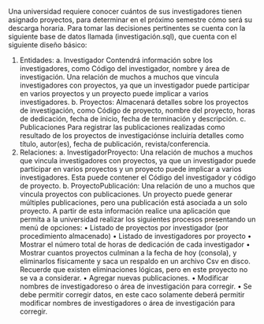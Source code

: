 Una universidad requiere conocer cuántos de sus investigadores tienen asignado
proyectos, para determinar en el próximo semestre cómo será su descarga horaria.
Para tomar las decisiones pertinentes se cuenta con la siguiente base de datos
llamada (investigación.sql), que cuenta con el siguiente diseño básico:
1. Entidades:
   a. Investigador
   Contendrá información sobre los investigadores, como Código del investigador, nombre
   y área de investigación.
   Una relación de muchos a muchos que vincula investigadores con proyectos, ya que un
   investigador puede participar en varios proyectos y un proyecto puede implicar a varios
   investigadores.
   b. Proyectos:
   Almacenará detalles sobre los proyectos de investigación, como Código de proyecto,
   nombre del proyecto, horas de dedicación, fecha de inicio, fecha de terminación y
   descripción.
   c. Publicaciones
   Para registrar las publicaciones realizadas como resultado de los proyectos de
   investigaciónse incluiría detalles como título, autor(es), fecha de publicación,
   revista/conferencia.
2. Relaciones:
   a. InvestigadorProyecto: Una relación de muchos a muchos que vincula
   investigadores con proyectos, ya que un investigador puede participar en
   varios proyectos y un proyecto puede implicar a varios investigadores. Esta
   puede contener el Código del investigador y código de proyecto.
   b. ProyectoPublicación: Una relación de uno a muchos que vincula
   proyectos con publicaciones. Un proyecto puede generar múltiples
   publicaciones, pero una publicación está asociada a un solo proyecto.
   A partir de esta información realice una aplicación que permita a la
   universidad realizar los siguientes procesos presentando un menú de
   opciones:
   • Listado de proyectos por investigador (por procedimiento almacenado)
   • Listado de investigadores por proyecto
   • Mostrar el número total de horas de dedicación de cada investigador
   • Mostrar cuantos proyectos culminan a la fecha de hoy (consola), y eliminarlos
   físicamente y saca un respaldo en un archivo Csv en disco.
   Recuerde que existen eliminaciones lógicas, pero en este proyecto no se va a
   considerar.
   • Agregar nuevas publicaciones.
   • Modificar nombres de investigadoreso o área de investigación para corregir.
   • Se debe permitir corregir datos, en este caco solamente deberá permitir
   modificar nombres de investigadores o área de investigación para corregir.